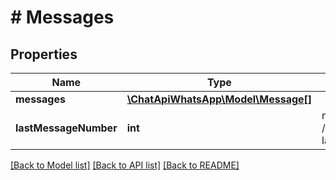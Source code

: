 # # Messages

## Properties

Name | Type | Description | Notes
------------ | ------------- | ------------- | -------------
**messages** | [**\ChatApiWhatsApp\Model\Message[]**](Message.md) |  | [optional] 
**lastMessageNumber** | **int** | next query should be /messages?lastMessageNumber&#x3D;199 | [optional] 

[[Back to Model list]](../../README.md#documentation-for-models) [[Back to API list]](../../README.md#documentation-for-api-endpoints) [[Back to README]](../../README.md)


